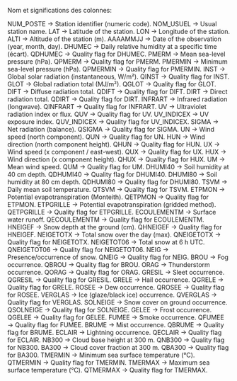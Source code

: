 Nom et significations des colonnes:

NUM_POSTE → Station identifier (numeric code).
NOM_USUEL → Usual station name.
LAT → Latitude of the station.
LON → Longitude of the station.
ALTI → Altitude of the station (m).
AAAAMMJJ → Date of the observation (year, month, day).
DHUMEC → Daily relative humidity at a specific time (écart).
QDHUMEC → Quality flag for DHUMEC.
PMERM → Mean sea-level pressure (hPa).
QPMERM → Quality flag for PMERM.
PMERMIN → Minimum sea-level pressure (hPa).
QPMERMIN → Quality flag for PMERMIN.
INST → Global solar radiation (instantaneous, W/m²).
QINST → Quality flag for INST.
GLOT → Global radiation total (MJ/m²).
QGLOT → Quality flag for GLOT.
DIFT → Diffuse radiation total.
QDIFT → Quality flag for DIFT.
DIRT → Direct radiation total.
QDIRT → Quality flag for DIRT.
INFRART → Infrared radiation (longwave).
QINFRART → Quality flag for INFRART.
UV → Ultraviolet radiation index or flux.
QUV → Quality flag for UV.
UV_INDICEX → UV exposure index.
QUV_INDICEX → Quality flag for UV_INDICEX.
SIGMA → Net radiation (balance).
QSIGMA → Quality flag for SIGMA.
UN → Wind speed (north component).
QUN → Quality flag for UN.
HUN → Wind direction (north component height).
QHUN → Quality flag for HUN.
UX → Wind speed (x component / east-west).
QUX → Quality flag for UX.
HUX → Wind direction (x component height).
QHUX → Quality flag for HUX.
UM → Mean wind speed.
QUM → Quality flag for UM.
DHUMI40 → Soil humidity at 40 cm depth.
QDHUMI40 → Quality flag for DHUMI40.
DHUMI80 → Soil humidity at 80 cm depth.
QDHUMI80 → Quality flag for DHUMI80.
TSVM → Daily mean soil temperature.
QTSVM → Quality flag for TSVM.
ETPMON → Potential evapotranspiration (Monteith).
QETPMON → Quality flag for ETPMON.
ETPGRILLE → Potential evapotranspiration (gridded method).
QETPGRILLE → Quality flag for ETPGRILLE.
ECOULEMENTM → Surface water runoff.
QECOULEMENTM → Quality flag for ECOULEMENTM.
HNEIGEF → Snow depth at the ground (cm).
QHNEIGEF → Quality flag for HNEIGEF.
NEIGETOTX → Total snow over the day (max).
QNEIGETOTX → Quality flag for NEIGETOTX.
NEIGETOT06 → Total snow at 6 h UTC.
QNEIGETOT06 → Quality flag for NEIGETOT06.
NEIG → Presence/occurrence of snow.
QNEIG → Quality flag for NEIG.
BROU → Fog occurrence.
QBROU → Quality flag for BROU.
ORAG → Thunderstorm occurrence.
QORAG → Quality flag for ORAG.
GRESIL → Sleet occurrence.
QGRESIL → Quality flag for GRESIL.
GRELE → Hail occurrence.
QGRELE → Quality flag for GRELE.
ROSEE → Dew occurrence.
QROSEE → Quality flag for ROSEE.
VERGLAS → Ice (glaze/black ice) occurrence.
QVERGLAS → Quality flag for VERGLAS.
SOLNEIGE → Snow cover on ground occurrence.
QSOLNEIGE → Quality flag for SOLNEIGE.
GELEE → Frost occurrence.
QGELEE → Quality flag for GELEE.
FUMEE → Smoke occurrence.
QFUMEE → Quality flag for FUMEE.
BRUME → Mist occurrence.
QBRUME → Quality flag for BRUME.
ECLAIR → Lightning occurrence.
QECLAIR → Quality flag for ECLAIR.
NB300 → Cloud base height at 300 m.
QNB300 → Quality flag for NB300.
BA300 → Cloud cover fraction at 300 m.
QBA300 → Quality flag for BA300.
TMERMIN → Minimum sea surface temperature (°C).
QTMERMIN → Quality flag for TMERMIN.
TMERMAX → Maximum sea surface temperature (°C).
QTMERMAX → Quality flag for TMERMAX.